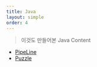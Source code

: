 ```yaml
---
title: Java
layout: simple
order: 4
---
```


> 이것도 만들어본 Java Content

- [PipeLine](/Java/title/PipeLine/PipeLine)
- [Puzzle](/Java/title/Puzzle/Puzzle)
